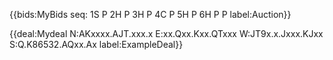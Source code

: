 
{{bids:MyBids seq: 1S P 2H P 3H P 4C P 5H P 6H P P label:Auction}}

{{deal:Mydeal N:AKxxxx.AJT.xxx.x E:xx.Qxx.Kxx.QTxxx W:JT9x.x.Jxxx.KJxx S:Q.K86532.AQxx.Ax label:ExampleDeal}}
 